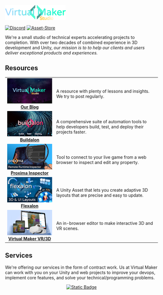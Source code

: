 [![# Virtual Maker Studio](images/virtual-maker-studio-logo.png)](https://www.virtualmaker.dev?utm_source=company_readme)

[![Discord](https://img.shields.io/discord/939721153688264824.svg?label=&logo=discord&logoColor=ffffff&color=7389D8&labelColor=6A7EC2)](https://discord.gg/VM9cWJ9rjH) [![Asset-Store](https://img.shields.io/badge/_-Asset%20Store-white?logo=unity&labelColor=black)](https://assetstore.unity.com/publishers/72095)

We're a small studio of technical experts accelerating projects to completion. With over two decades of combined experience in 3D development and Unity, *our mission is to to help our clients and users deliver exceptional products and experiences.*

## Resources

| | |
|:---:|:---|
| [![Company-Blog](images/company-banner.png)](https://www.virtualmaker.dev?utm_source=company_readme) <br> [**Our Blog**](https://www.virtualmaker.dev?utm_source=company_readme) | A resource with plenty of lessons and insights. We try to post regularly. |
| [![Buildalon](images/buildalon-banner.png)](https://www.buildalon.com?utm_source=company_readme) <br> [**Buildalon**](https://www.buildalon.com/?utm_source=company_readme) | A comprehensive suite of automation tools to help developers build, test, and deploy their projects faster. |
| [![Proxima](images/proxima-banner.png)](https://www.unityproxima.com/?utm_source=company_readme) <br> [**Proxima Inspector**](https://www.unityproxima.com/?utm_source=company_readme) | Tool to connect to your live game from a web browser to inspect and edit any property. |
| [![Flexalon](images/flexalon-banner.png)](https://www.flexalon.com/?utm_source=company_readme) <br> [**Flexalon**](https://www.flexalon.com/?utm_source=company_readme) | A Unity Asset that lets you create adaptive 3D layouts that are precise and easy to update. |
| [![Virtual-Maker-Editor](images/virtual-maker-banner.png)](https://www.virtualmaker.net/?utm_source=company_readme) <br> [**Virtual Maker VR/3D**](https://www.virtualmaker.net/?utm_source=company_readme) | An in-browser editor to make interactive 3D and VR scenes. |

## Services

We're offering our services in the form of contract work. Us at Virtual Maker can work with you on your Unity and web projects to improve your devops, implement core features, and solve your technical/programming problems.

<div align="center">

[![Static Badge](https://img.shields.io/badge/Tell%20us%20about%20your%20project!-%230082F6?style=for-the-badge)
](https://www.virtualmaker.dev/contact?utm_source=company_readme)

</div>